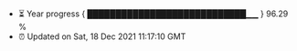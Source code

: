 - ⏳ Year progress { ████████████████████████████▁▁ } 96.29 %
- ⏰ Updated on Sat, 18 Dec 2021 11:17:10 GMT

